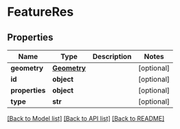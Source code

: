 # FeatureRes

## Properties
Name | Type | Description | Notes
------------ | ------------- | ------------- | -------------
**geometry** | [**Geometry**](Geometry.md) |  | [optional] 
**id** | **object** |  | [optional] 
**properties** | **object** |  | [optional] 
**type** | **str** |  | [optional] 

[[Back to Model list]](../README.md#documentation-for-models) [[Back to API list]](../README.md#documentation-for-api-endpoints) [[Back to README]](../README.md)


